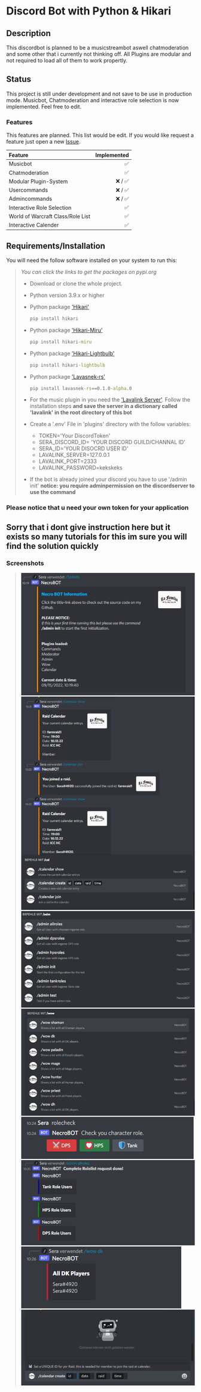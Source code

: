 # Discord Bot with Python & Hikari #

## Description ##

This discordbot is planned to be a musicstreambot aswell chatmoderation and some other that i currently not thinking off.
All Plugins are modular and not required to load all of them to work propertly.

## Status ##

This project is still under development and not save to be use in production mode.
Musicbot, Chatmoderation and interactive role selection is now implemented.
Feel free to edit.

### Features ###

This features are planned. This list would be edit. If you would like request a feature just open a new [Issue](https://github.com/sera619/DiscordBot-python-hikari/issues).

|Feature|Implemented|
|:--------|---------:|
|Musicbot| ✅|
|Chatmoderation| ✅|
|Modular Plugin-System|❌ / ✅|
|Usercommands|❌ / ✅|
|Admincommands|❌ / ✅|
|Interactive Role Selection|✅|
|World of Warcraft Class/Role List|✅|
|Interactive Calender|✅|

## Requirements/Installation ##

You will need the follow software installed on your system to run this:

>*You can click the links to get the packages on pypi.org*
>
> - Download or clone the whole project.
> - Python version 3.9.x or higher
> - Python package ['Hikari'](https://pypi.org/project/hikari/)
>
>   ```cmd
>   pip install hikari
>   ```
>
> - Python package ['Hikari-Miru'](https://pypi.org/project/hikari-miru/)
>
>   ```cmd
>   pip install hikari-miru
>   ```
>
> - Python package ['Hikari-Lightbulb'](https://pypi.org/project/hikari-lightbulb/)
>
>   ```cmd
>   pip install hikari-lightbulb
>   ```
>
> - Python package ['Lavasnek-rs'](https://pypi.org/project/lavasnek-rs/0.1.0-alpha.0/)
>
>   ```cmd
>   pip install lavasnek-rs==0.1.0-alpha.0
>   ```
>
> - For the music plugin in you need the ['Lavalink Server'](https://dsharpplus.github.io/articles/audio/lavalink/setup.html). Follow the installation steps __and save the server in a dictionary called 'lavalink' in the root directory of this bot__
>
> - Create a '.env' File in 'plugins' directory with the follow variables:
>   - TOKEN='Your DiscordToken'
>   - SERA_DISCORD_ID= 'YOUR DISCORD GUILD/CHANNAL ID'
>   - SERA_ID='YOUR DISOCRD USER ID'
>   - LAVALINK_SERVER=127.0.0.1
>   - LAVALINK_PORT=2333
>   - LAVALINK_PASSWORD=kekskeks
>
> - If the bot is already joined your discord you have to use '/admin init' __notice: you require adminpermission on the discordserver to use the command__

### Please notice that u need your own token for your application ###

## Sorry that i dont give instruction here but it exists so many tutorials for this im sure you will find the solution quickly ##

### Screenshots ###

> !['information'](image/screenshots/info.png)
> !['join raid'](image/screenshots/raid_join.png)
> !['admin commands'](image/screenshots/admin_commands.png)
> !['wow class'](image/screenshots/wow_class.png)
> !['rolecheck'](image/screenshots/rolecheck.png)
> !['rolelist'](image/screenshots/rolelist.png)
> !['dk list'](image/screenshots/dk_list.png)
> !['create raid'](image/screenshots/raid_create.png)
>
